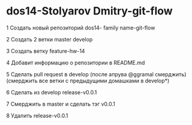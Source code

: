# dos14-Stolyarov Dmitry-git-flow

1 Создать новый репозиторий dos14- family name-git-flow

2 Создать 2 ветки master develop

3 Cоздать ветку feature-hw-14

4 Добавит информацию о репозитории в README.md

5 Сделать pull request в develop (после апрува @ggramal смерджить) (cмерджить все ветки с предыдущими домашками в develop*)

6 Сделать из develop release-v0.0.1

7 Cмерджить в master и сделать тэг v0.0.1

8 Удалить release-v0.0.1

